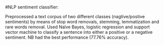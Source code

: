 #NLP sentiment classifier:

  Preprocessed a text corpus of two different classes (nagtive/postive  sentiments) by means of stop word removals, stemming, lemmatization and rare 
  words removal. Used Naïve Bayes, logistic regression and support vector machine to classify a sentence into either a positive or a negative sentiment.
  NB had the best performance (77.76% accuracy).

